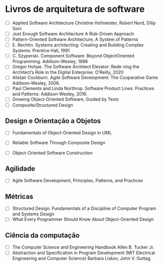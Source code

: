 # Livros de arquitetura de software

- [ ] Applied Software Architecture Christine Hofmeister, Robert Nord, Dilip Soni
- [ ] Just Enough Software Architecture A Risk-Driven Approach
- [ ] Pattern-Oriented Software Architecture, A System of Patterns
- [ ] E. Rechtin. Systems architecting: Creating and Building Complex Systems. Prentice Hall, 1991. 
- [ ] C. Szyperski. Component Software: Beyond ObjectOriented Programming. Addison-Wesley, 1998
- [ ] Gregor Hohpe. The Software Architect Elevator: Rede ning the Architect’s Role in the Digital Enterprise. O’Reilly, 2020
- [ ] Alistair Cockburn. Agile Software Development: The Cooperative Game. Addison-Wesley, 2006.
- [ ] Paul Clements and Linda Northrop. Software Product Lines: Practices and Patterns. Addison-Wesley, 2016.
- [ ] Growing Object-Oriented Software, Guided by Tests
- [ ] Composite/Structured Design

## Design e Orientação a Objetos

- [ ] Fundamentals of Object-Oriented Design in UML
- [ ] Reliable Software Through Composite Design
- [ ] Object-Oriented Software Construction


## Agilidade

- [ ] Agile Software Development, Principles, Patterns, and Practices


## Métricas

- [ ] Structured Design: Fundamentals of a Discipline of Computer Program and Systems Design
- [ ] What Every Programmer Should Know About Object-Oriented Design

## Ciência da computação

- [ ] The Computer Science and Engineering Handbook Allen B. Tucker Jr.
- [ ] Abstraction and Specification in Program Development (MIT Electrical Engineering and Computer Science) Barbara Liskov, John V. Guttag
